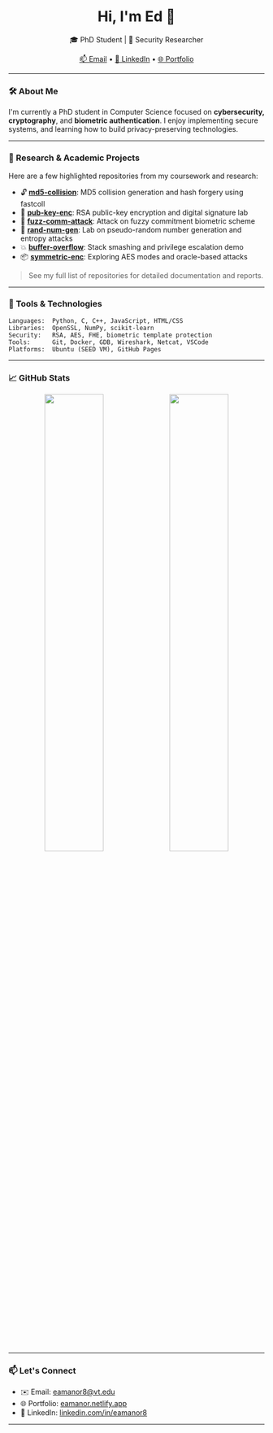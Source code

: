 <!-- Profile README for @eamanor8 -->

<h1 align="center">Hi, I'm Ed 👋</h1>
<p align="center">🎓 PhD Student | 🔐 Security Researcher </p>
<p align="center">
  <a href="mailto:eamanor8@vt.edu">📫 Email</a> • 
  <a href="https://www.linkedin.com/in/eamanor8">🔗 LinkedIn</a> • 
  <a href="https://eamanor.netlify.app">🌐 Portfolio</a>
</p>

---

### 🛠️ About Me

I'm currently a PhD student in Computer Science focused on **cybersecurity, cryptography**, and **biometric authentication**. I enjoy implementing secure systems, and learning how to build privacy-preserving technologies.

---

### 🔬 Research & Academic Projects

Here are a few highlighted repositories from my coursework and research:

- 🔓 [**md5-collision**](https://github.com/eamanor8/md5-collision): MD5 collision generation and hash forgery using fastcoll  
- 🔐 [**pub-key-enc**](https://github.com/eamanor8/pub-key-enc): RSA public-key encryption and digital signature lab  
- 🧠 [**fuzz-comm-attack**](https://github.com/eamanor8/fuzz-comm-attack): Attack on fuzzy commitment biometric scheme  
- 🔑 [**rand-num-gen**](https://github.com/eamanor8/rand-num-gen): Lab on pseudo-random number generation and entropy attacks  
- 💥 [**buffer-overflow**](https://github.com/eamanor8/buffer-overflow): Stack smashing and privilege escalation demo  
- 📦 [**symmetric-enc**](https://github.com/eamanor8/symmetric-enc): Exploring AES modes and oracle-based attacks

> See my full list of repositories for detailed documentation and reports.

---

### 🧰 Tools & Technologies

```
Languages:  Python, C, C++, JavaScript, HTML/CSS
Libraries:  OpenSSL, NumPy, scikit-learn
Security:   RSA, AES, FHE, biometric template protection
Tools:      Git, Docker, GDB, Wireshark, Netcat, VSCode
Platforms:  Ubuntu (SEED VM), GitHub Pages
```

---

### 📈 GitHub Stats

<p align="center">
  <img src="https://github-readme-stats.vercel.app/api?username=eamanor8&show_icons=true&theme=default" width="48%" />
  <img src="https://github-readme-stats.vercel.app/api/top-langs/?username=eamanor8&layout=compact" width="48%" />
</p>

---

### 📫 Let's Connect

- ✉️ Email: eamanor8@vt.edu 
- 🌐 Portfolio: [eamanor.netlify.app](https://eamanor.netlify.app)  
- 💼 LinkedIn: [linkedin.com/in/eamanor8](https://www.linkedin.com/in/eamanor8)

---
